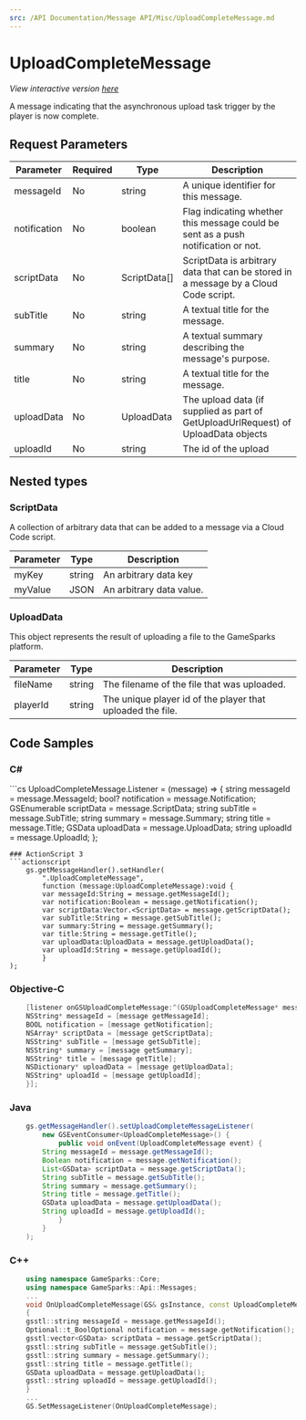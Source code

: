 ```yaml
---
src: /API Documentation/Message API/Misc/UploadCompleteMessage.md
---
```


# UploadCompleteMessage

*View interactive version <a href="https://api.gamesparks.net/#uploadcompletemessage" target="_apidocs">here</a>*


A message indicating that the asynchronous upload task trigger by the player is now complete.


## Request Parameters

Parameter | Required | Type | Description
--------- | -------- | ---- | -----------
messageId | No | string | A unique identifier for this message.
notification | No | boolean | Flag indicating whether this message could be sent as a push notification or not.
scriptData | No | ScriptData[] | ScriptData is arbitrary data that can be stored in a message by a Cloud Code script.
subTitle | No | string | A textual title for the message.
summary | No | string | A textual summary describing the message's purpose.
title | No | string | A textual title for the message.
uploadData | No | UploadData | The upload data (if supplied as part of GetUploadUrlRequest) of UploadData objects
uploadId | No | string | The id of the upload

## Nested types

### ScriptData

A collection of arbitrary data that can be added to a message via a Cloud Code script.

Parameter | Type | Description
--------- | ---- | -----------
myKey | string | An arbitrary data key
myValue | JSON | An arbitrary data value.

### UploadData

This object represents the result of uploading a file to the GameSparks platform.

Parameter | Type | Description
--------- | ---- | -----------
fileName | string | The filename of the file that was uploaded.
playerId | string | The unique player id of the player that uploaded the file.


## Code Samples

<h3>C#</h3>
```cs
	UploadCompleteMessage.Listener = (message) => {
	string messageId = message.MessageId; 
	bool? notification = message.Notification; 
	GSEnumerable<GSData> scriptData = message.ScriptData; 
	string subTitle = message.SubTitle; 
	string summary = message.Summary; 
	string title = message.Title; 
	GSData uploadData = message.UploadData; 
	string uploadId = message.UploadId; 
	};

```
### ActionScript 3
```actionscript
	gs.getMessageHandler().setHandler(
		".UploadCompleteMessage",
		function (message:UploadCompleteMessage):void {
		var messageId:String = message.getMessageId(); 
		var notification:Boolean = message.getNotification(); 
		var scriptData:Vector.<ScriptData> = message.getScriptData(); 
		var subTitle:String = message.getSubTitle(); 
		var summary:String = message.getSummary(); 
		var title:String = message.getTitle(); 
		var uploadData:UploadData = message.getUploadData(); 
		var uploadId:String = message.getUploadId(); 
		}
);

```
### Objective-C
```objectivec
	[listener onGSUploadCompleteMessage:^(GSUploadCompleteMessage* message) {
	NSString* messageId = [message getMessageId]; 
	BOOL notification = [message getNotification]; 
	NSArray* scriptData = [message getScriptData]; 
	NSString* subTitle = [message getSubTitle]; 
	NSString* summary = [message getSummary]; 
	NSString* title = [message getTitle]; 
	NSDictionary* uploadData = [message getUploadData]; 
	NSString* uploadId = [message getUploadId]; 
	}];

```
### Java
```java
	gs.getMessageHandler().setUploadCompleteMessageListener(
		new GSEventConsumer<UploadCompleteMessage>() {
			public void onEvent(UploadCompleteMessage event) {
		String messageId = message.getMessageId(); 
		Boolean notification = message.getNotification(); 
		List<GSData> scriptData = message.getScriptData(); 
		String subTitle = message.getSubTitle(); 
		String summary = message.getSummary(); 
		String title = message.getTitle(); 
		GSData uploadData = message.getUploadData(); 
		String uploadId = message.getUploadId(); 
			}
		}
	);
```
### C++
```cpp
	using namespace GameSparks::Core;
	using namespace GameSparks::Api::Messages;
	...
	void OnUploadCompleteMessage(GS& gsInstance, const UploadCompleteMessage& message)
	{
	gsstl::string messageId = message.getMessageId(); 
	Optional::t_BoolOptional notification = message.getNotification(); 
	gsstl:vector<GSData> scriptData = message.getScriptData(); 
	gsstl::string subTitle = message.getSubTitle(); 
	gsstl::string summary = message.getSummary(); 
	gsstl::string title = message.getTitle(); 
	GSData uploadData = message.getUploadData(); 
	gsstl::string uploadId = message.getUploadId(); 
	}
	...
	GS.SetMessageListener(OnUploadCompleteMessage);
```

